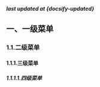 <b><em>last updated at {docsify-updated}</em></b>

## 一、一级菜单

### 1.1.二级菜单

#### 1.1.1.三级菜单

##### 1.1.1.1.四级菜单